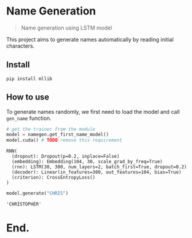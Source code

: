 # Name Generation
> Name generation using LSTM model


This project aims to generate names automatically by reading initial characters.

## Install

`pip install mllib`

## How to use

To generate names randomly, we first need to load the model and call `gen_name` function.

```python
# get the trainer from the module
model = namegen.get_first_name_model()
model.cuda() # TODO remove this requirement
```




    RNN(
      (dropout): Dropout(p=0.2, inplace=False)
      (embedding): Embedding(104, 30, scale_grad_by_freq=True)
      (rnn): LSTM(30, 300, num_layers=2, batch_first=True, dropout=0.2)
      (decoder): Linear(in_features=300, out_features=104, bias=True)
      (criterion): CrossEntropyLoss()
    )



```python
model.generate("CHRIS")
```




    'CHRISTOPHER'



# End.
